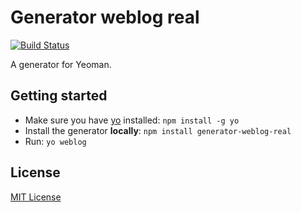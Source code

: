 # Generator weblog real
[![Build Status](https://secure.travis-ci.org/stephenplusplus/generator-weblog-real.png?branch=master)](https://travis-ci.org/stephenplusplus/generator-weblog-real)

A generator for Yeoman.

## Getting started
- Make sure you have [yo](https://github.com/yeoman/yo) installed:
    `npm install -g yo`
- Install the generator **locally**: `npm install generator-weblog-real`
- Run: `yo weblog`

## License
[MIT License](http://en.wikipedia.org/wiki/MIT_License)
